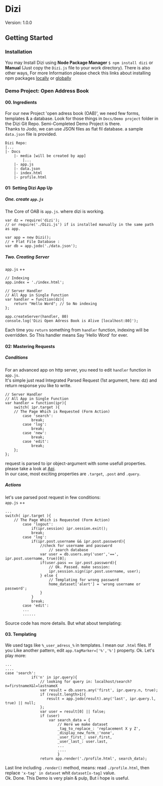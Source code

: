 # Dizi
Version: 1.0.0
## Getting Started
### Installation
You may Install Dizi using 
**Node Package Manager** `$ npm install dizi` 
or **Manual** (Just copy the `Dizi.js` file to your work directory). 
There is also other ways, For more Information please check this links about installing npm packages [locally](https://docs.npmjs.com/getting-started/installing-npm-packages-locally) or [globally](https://docs.npmjs.com/getting-started/installing-npm-packages-globally)


### Demo Project: Open Address Book
#### 00. Ingredients
For our new Project 'open adress book (OAB)', we need few forms, templates & a database. Look for those things in `Docs/Demo project` folder in the Dizi Git Repo. Semi-Completed Demo Project is there.    
Thanks to Jodo, we can use JSON files as flat fil database. a sample `data.json` file is provided.  

```
Dizi Repo:
|...
|- Docs
    |- media [will be created by app]
        |...
    |- app.js
    |- data.json
    |- index.html
    |- profile.html
```

#### 01: Setting Dizi App Up
##### One. create `app.js`  
The Core of OAB is `app.js`. where dizi is working.     

```
var dz = require('dizi'); 
// or require('./Dizi.js') if is installed manually in the same path as app.

var app = new Dizi();
// + Flat File Database :
var db = app.jodo('./data.json');
```

##### Two. Creating Server   
`app.js` ++

```
// Indexing
app.index = './index.html';

// Server Handler
// All App in Single Function
var handler = function(dz){
    return "Hello Word"; // So No indexing
};

app.createServer(handler, 80)
console.log('Dizi Open Adress Book is Alive [localhost:80]');

```

Each time you `return` something from `handler` function, indexing will be overridden. So This handler means Say 'Hello Word' for ever.

#### 02: Mastering Requests
##### Conditions
For an advanced app on http server, you need to edit `handler` function in `app.js`.   
It's simple just read Integrated Parsed Request (1st argument, here: dz) and return response you like to write.

```
// Server Handler
// All App in Single Function
var handler = function(ipr){
    switch( ipr.target ){
    // The Page Which is Requested (Form Action)
        case 'search':
            break;
        case 'log':
            break;
        case 'new':
            break;
        case 'edit':
            break;
    };
};
```

request is parsed to ipr object-argument with some usefull properties. please take a look at [Api](Api.md).  
In our case, most exciting properties are `.target`, `.post` and `.query`.

##### Actions
let's use parsed post request in few conditions:  
`app.js` ++

```
...
switch( ipr.target ){
    // The Page Which is Requested (Form Action)
        case 'logout':
            if(ipr.session) ipr.session.exit();
            break;
        case 'log':
            if(ipr.post.username && ipr.post.password){
                //check for username and password
                    // search database
                var user = db.users.any('user','==', ipr.post.username, true)[0];
                if(user.pass == ipr.post.password){
                    // Ok. Passed. make session:
                    ipr.session.sign(ipr.post.username, user);
                } else {
                    // Templating for wrong password
                    home_dataset['alert'] = 'wrong username or password';
                }
            }
            break;
        case 'edit':
        ...
        ......
```

Source code has more details. But what about templating:

#### 03. Templating
We used tags like `%_user_adress_%` in templates. I mean our `.html` files. If you Like another pattern, edit `app.tagMarker=['%','%']` property. Ok. Let's play more:

```
...
....
case 'search':
            if('n' in ipr.query){
                // looking for query in: localhost/search?n=firstnameX&l=lastnameX
                var result = db.users.any('first', ipr.query.n, true);
                if (result.length>1){
                   result = app.jodo(result).any('last', ipr.query.l, true) || null;
                };
                var user = result[0] || false;
                if (user) 
                    var search_data = {
                        // Here we make dataset
                        _tag_to_replace_: 'replacement X y Z',
                        _display_new_form_:'none',
                        _user_first_: user.first,
                        _user_last_: user.last,
                        ...
                        ....
                        }
                return app.render('./profile.html', search_data);
```

Last line including `.render()` method, means: read `./profile.html`, then replace `'x-tag' in dataset` whit `dataset[x-tag]` value.  
Ok. Done. This Demo is very plain & pulp, But i hope is useful.